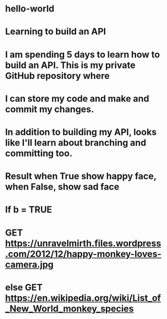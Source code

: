 # hello-world
# Learning to build an API

# I am spending 5 days to learn how to build an API. This is my private GitHub repository where 
# I can store my code and make and commit my changes.

# In addition to building my API, looks like I'll learn about branching and committing too.

# Result when True show happy face, when False, show sad face
# If b = TRUE
#   GET https://unravelmirth.files.wordpress.com/2012/12/happy-monkey-loves-camera.jpg
#   else GET https://en.wikipedia.org/wiki/List_of_New_World_monkey_species
  
